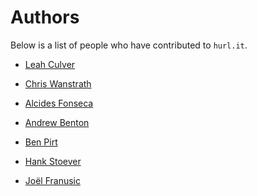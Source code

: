 # Authors

Below is a list of people who have contributed to `hurl.it`.

* [Leah Culver][2]
* [Chris Wanstrath][3]

* [Alcides Fonseca][alcides]
* [Andrew Benton][andrewmbenton]
* [Ben Pirt][bjpirt]
* [Hank Stoever][hstove]
* [Joël Franusic][jpf]

[2]: http://github.com/leah
[3]: http://github.com/defunkt
[hstove]: http://github.com/hstove
[jpf]: http://github.com/jpf
[bjpirt]: http://github.com/bjpirt
[alcides]: http://github.com/alcides
[andrewmbenton]: http://github.com/andrewmbenton
